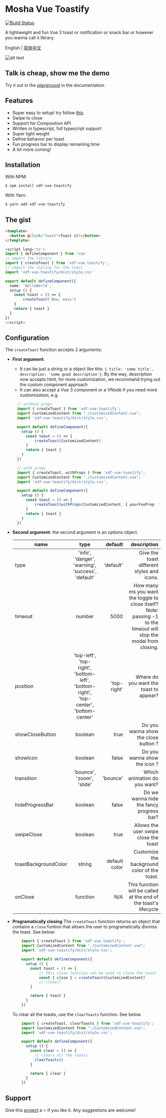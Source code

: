 # Mosha Vue Toastify

[![Build Status](https://travis-ci.com/szboynono/mosha-vue-toastify.svg?branch=main)](https://travis-ci.com/szboynono/mosha-vue-toastify)

A lightweight and fun Vue 3 toast or notification or snack bar or however you wanna call it library.

English | [简体中文](./README-zh_CN.md)

![alt text](./gif/demo.gif "Logo Title Text 1")

## Talk is cheap, show me the demo

Try it out in the [playground](https://szboynono.github.io/mosha-vue-toastify/) in the documentation

## Features
- Super easy to setup! try follow [this](#the-gist)
- Swipe to close
- Support for Composition API
- Written in typescript, full typescript support
- Super light weight
- Define behavior per toast
- Fun progress bar to display remaining time
- A lot more coming!

## Installation

With NPM:

```bash
$ npm install xdf-vue-toastify
```

With Yarn:

```bash
$ yarn add xdf-vue-toastify
```

## The gist
```html
<template>
  <button @click="toast">Toast it!</button>
</template>
```
```ts
<script lang='ts'>
import { defineComponent } from 'vue'
// import the library
import { createToast } from 'xdf-vue-toastify';
// import the styling for the toast
import 'xdf-vue-toastify/dist/style.css'

export default defineComponent({
  name: 'HelloWorld',
  setup () {
    const toast = () => {
        createToast('Wow, easy')
    }
    return { toast }
  }
})
</script>
```

## Configuration

The `createToast` function accepts 2 arguments:

- **First argument**: 
  - It can be just a string or a object like this: `{ title: 'some title', description: 'some good description'}`. By the way, description now accepts html, for more customization, we recommand trying out the custom component approach
  - It can also accept a Vue 3 component or a VNode if you need more customization, e.g.
  ```ts
    // without props
    import { createToast } from 'xdf-vue-toastify';
    import CustomizedContent from "./CustomizedContent.vue";
    import 'xdf-vue-toastify/dist/style.css';

    export default defineComponent({
      setup () {
        const toast = () => {
            createToast(CustomizedContent)
        }
        return { toast }
      }
    })
  ```
  ```ts
    // with props
    import { createToast, withProps } from 'xdf-vue-toastify';
    import CustomizedContent from "./CustomizedContent.vue";
    import 'xdf-vue-toastify/dist/style.css';

    export default defineComponent({
      setup () {
        const toast = () => {
            createToast(withProps(CustomizedContent, { yourFavProp: 'bruh' }))
        }
        return { toast }
      }
    })
  ```

- **Second argument**: the second argument is an options object.

    | name        | type           | default  | description |
    | ------------- |:-------------:| -----:| -----:|
    | type      | 'info', 'danger', 'warning', 'success', 'default' | 'default' | Give the toast different styles and icons. |
    | timeout      | number      |   5000 | How many ms you want the toggle to close itself? Note: passing -1 to the timeout will stop the modal from closing.
    | position      | 'top-left', 'top-right', 'bottom-left', 'bottom-right', 'top-center', 'bottom-center' |   'top-right' | Where do you want the toast to appear? |
    | showCloseButton | boolean      |    true | Do you wanna show the close button ? |
    | showIcon | boolean      |    false | Do you wanna show the icon ? |
    | transition | 'bounce', 'zoom', 'slide' | 'bounce' | Which animation do you want? |
    | hideProgressBar | boolean      |    false | Do we wanna hide the fancy progress bar? |
    | swipeClose | boolean      |    true | Allows the user swipe close the toast |
    | toastBackgroundColor | string      | default color | Customize the background color of the toast. |
    | onClose | function      | N/A | This function will be called at the end of the toast's lifecycle|

- **Programatically closing**
  The `createToast` function returns an object that contains a `close` funtion that allows the user to programatically dismiss the toast. See below:
  ```ts
      import { createToast } from 'xdf-vue-toastify';
      import CustomizedContent from "./CustomizedContent.vue";
      import 'xdf-vue-toastify/dist/style.css';

      export default defineComponent({
        setup () {
          const toast = () => {
              // This close function can be used to close the toast
              const { close } = createToast(CustomizedContent)
              // close()
          }

          return { toast }
        }
      })
  ```
  To clear all the toasts, use the `clearToasts` function. See below
  ```ts
      import { createToast, clearToasts } from 'xdf-vue-toastify';
      import CustomizedContent from "./CustomizedContent.vue";
      import 'xdf-vue-toastify/dist/style.css';

      export default defineComponent({
        setup () {
          const clear = () => {
            // clears all the toasts
            clearToasts()
          }

          return { clear }
        }
      })
  ```


## Support

Give this [project](https://github.com/szboynono/mosha-vue-toastify) a ⭐ if you like it. Any suggestions are welcome!

